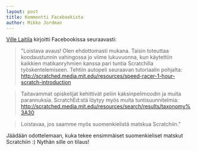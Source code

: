 ```yaml
---
layout: post
title: Kommentti Facebookista
author: Mikko Jordman
---
```


[Ville Laitila](https://www.facebook.com/villelai) kirjoitti Facebookissa seuraavasti:

> "Loistava avaus! Olen ehdottomasti mukana. Taisin toteuttaa koodaustunnin vahingossa jo viime lukuvuonna, kun käytettiin kaikkien matikanryhmien kanssa pari tuntia Scratchilla työskentelemiseen. Tehtiin autopeli seuraavan tutoriaalin pohjalta: <http://scratched.media.mit.edu/resources/speed-racer-1-hour-scratch-introduction>

> Taitavammat opiskelijat kehittivät peliin kaksinpelimoodin ja muita parannuksia. ScratchEd:stä löytyy myös muita tuntisuunnitelmia: <http://scratched.media.mit.edu/resources/search/results/taxonomy%3A30>

> Loistavaa, jos saamme myös suomenkielistä matskua Scratchiin."

Jäädään odottelemaan, kuka tekee ensimmäiset suomenkieliset matskut Scratchiin :)
Nythän sille on tilaus!  